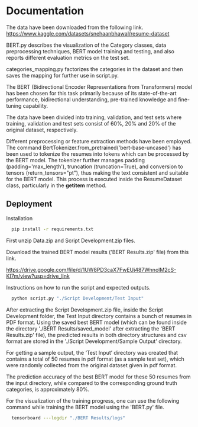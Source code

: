 
# Documentation

The data have been downloaded from the following link.
https://www.kaggle.com/datasets/snehaanbhawal/resume-dataset

BERT.py describes the visualization of the Category classes, data preprocessing techniques, BERT model training and testing, and also reports different evaluation metrics on the test set.

categories_mapping.py factorizes the categories in the dataset and then saves the mapping for further use in script.py. 

The BERT (Bidirectional Encoder Representations from Transformers) model has been chosen for this task primarily because of its state-of-the-art performance, bidirectional understanding, pre-trained knowledge and fine-tuning capability.

The data have been divided into training, validation, and test sets where training, validation and test sets consist of 60%, 20% and 20% of the original dataset, respectively.

Different preprocessing or feature extraction methods have been employed. The command BertTokenizer.from_pretrained('bert-base-uncased') has been used to tokenize the resumes into tokens which can be processed by the BERT model. The tokenizer further manages padding (padding='max_length'), truncation (truncation=True), and conversion to tensors (return_tensors="pt"), thus making the text consistent and suitable for the BERT model. This process is executed inside the ResumeDataset class, particularly in the __getitem__ method.






## Deployment

Installation

```bash
  pip install -r requirements.txt
``` 

First unzip Data.zip and Script Development.zip files. 

Download the trained BERT model results ('BERT Results.zip' file) from this link.

https://drive.google.com/file/d/1UW8PD3caX7FwEUj487WnnolM2cS-KI7m/view?usp=drive_link

Instructions on how to run the script and expected outputs.

```bash
  python script.py "./Script Development/Test Input"
```

After extracting the Script Development.zip file, inside the Script Development folder, the Test Input directory contains a bunch of resumes in PDF format. Using the saved best BERT model (which can be found inside the directory './BERT Results/saved_model' after extracting the 'BERT Results.zip' file), the predicted results in both directory structures and csv format are stored in the './Script Development/Sample Output' directory.

For getting a sample output, the ‘Test Input’ directory was created that contains a total of 50 resumes in pdf format (as a sample test set), which were randomly collected from the original dataset given in pdf format.

The prediction accuracy of the best BERT model for these 50 resumes from the input directory, while compared to the corresponding ground truth categories, is approximately 80%.

For the visualization of the training progress, one can use the following command while training the BERT model using the 'BERT.py' file.

```bash
  tensorboard ---logdir "./BERT Results/logs"
```

